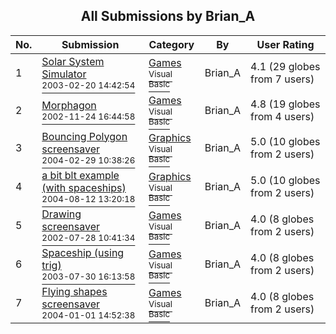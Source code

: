 ﻿<div align="center">

## All Submissions by Brian\_A 

</div>

No.  | Submission | Category | By   | User Rating
---- | ---------- | -------- | ---- | -----------
1 | [Solar System Simulator<br /><sup>2003-02-20 14:42:54</sup>](https://github.com/Planet-Source-Code/brian-a-solar-system-simulator__1-43382) | [Games<br /><sup>Visual Basic</sup>](../ByCategory/games__1-38.md) | Brian\_A  | 4.1 (29 globes from 7 users)
2 | [Morphagon<br /><sup>2002-11-24 16:44:58</sup>](https://github.com/Planet-Source-Code/brian-a-morphagon__1-41023) | [Games<br /><sup>Visual Basic</sup>](../ByCategory/games__1-38.md) | Brian\_A  | 4.8 (19 globes from 4 users)
3 | [Bouncing Polygon screensaver<br /><sup>2004-02-29 10:38:26</sup>](https://github.com/Planet-Source-Code/brian-a-bouncing-polygon-screensaver__1-52063) | [Graphics<br /><sup>Visual Basic</sup>](../ByCategory/graphics__1-46.md) | Brian\_A  | 5.0 (10 globes from 2 users)
4 | [a bit blt example \(with spaceships\)<br /><sup>2004-08-12 13:20:18</sup>](https://github.com/Planet-Source-Code/brian-a-a-bit-blt-example-with-spaceships__1-55513) | [Graphics<br /><sup>Visual Basic</sup>](../ByCategory/graphics__1-46.md) | Brian\_A  | 5.0 (10 globes from 2 users)
5 | [Drawing screensaver<br /><sup>2002-07-28 10:41:34</sup>](https://github.com/Planet-Source-Code/brian-a-drawing-screensaver__1-37332) | [Games<br /><sup>Visual Basic</sup>](../ByCategory/games__1-38.md) | Brian\_A  | 4.0 (8 globes from 2 users)
6 | [Spaceship \(using trig\)<br /><sup>2003-07-30 16:13:58</sup>](https://github.com/Planet-Source-Code/brian-a-spaceship-using-trig__1-47271) | [Games<br /><sup>Visual Basic</sup>](../ByCategory/games__1-38.md) | Brian\_A  | 4.0 (8 globes from 2 users)
7 | [Flying shapes screensaver<br /><sup>2004-01-01 14:52:38</sup>](https://github.com/Planet-Source-Code/brian-a-flying-shapes-screensaver__1-50711) | [Games<br /><sup>Visual Basic</sup>](../ByCategory/games__1-38.md) | Brian\_A  | 4.0 (8 globes from 2 users)
